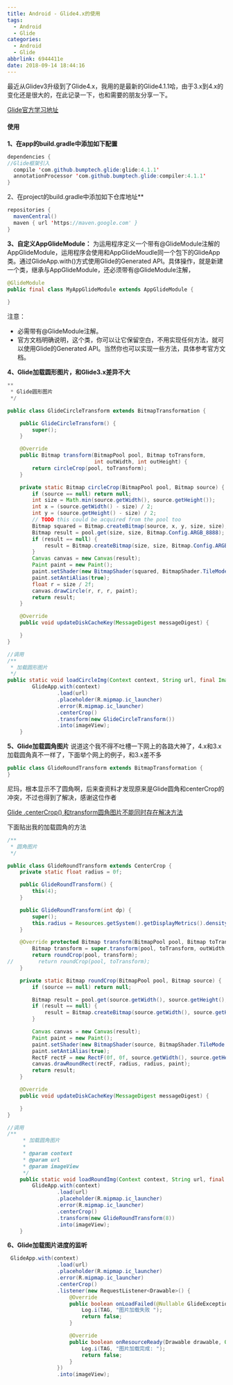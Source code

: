 ```yaml
---
title: Android - Glide4.x的使用
tags:
  - Android
  - Glide
categories:
  - Android
  - Glide
abbrlink: 6944411e
date: 2018-09-14 18:44:16
---
```


最近从Glidev3升级到了Glide4.x，我用的是最新的Glide4.1.1哈，由于3.x到4.x的变化还是很大的，在此记录一下，也和需要的朋友分享一下。

[Glide官方学习地址](https://link.jianshu.com?t=https://github.com/bumptech/glide)

#### 使用

**1、在app的build.gradle中添加如下配置**

```java
dependencies {
//Glide框架引入
  compile 'com.github.bumptech.glide:glide:4.1.1'
  annotationProcessor 'com.github.bumptech.glide:compiler:4.1.1'
}
```

<!--more-->

2、在project的build.gradle中添加如下仓库地址**

```java
repositories {
  mavenCentral()
  maven { url 'https://maven.google.com' }
}
```

**3、自定义AppGlideModule：**
 为运用程序定义一个带有@GlideModule注解的AppGlideModule，运用程序会使用和AppGlideMoudle同一个包下的GlideApp类。通过GlideApp.with()方式使用Glide的Generated API。具体操作，就是新建一个类，继承与AppGlideModule，还必须带有@GlideModule注解，

```java
@GlideModule
public final class MyAppGlideModule extends AppGlideModule {
    
}
```

注意：

- 必需带有@GlideModule注解。
- 官方文档明确说明，这个类，你可以让它保留空白，不用实现任何方法，就可以使用Glide的Generated API。当然你也可以实现一些方法，具体参考官方文档。

**4、Glide加载圆形图片，和Glide3.x差异不大**

```java
**
 * Glide圆形图片
 */

public class GlideCircleTransform extends BitmapTransformation {

    public GlideCircleTransform() {
        super();
    }

    @Override
    public Bitmap transform(BitmapPool pool, Bitmap toTransform,
                            int outWidth, int outHeight) {
        return circleCrop(pool, toTransform);
    }

    private static Bitmap circleCrop(BitmapPool pool, Bitmap source) {
        if (source == null) return null;
        int size = Math.min(source.getWidth(), source.getHeight());
        int x = (source.getWidth() - size) / 2;
        int y = (source.getHeight() - size) / 2;
        // TODO this could be acquired from the pool too
        Bitmap squared = Bitmap.createBitmap(source, x, y, size, size);
        Bitmap result = pool.get(size, size, Bitmap.Config.ARGB_8888);
        if (result == null) {
            result = Bitmap.createBitmap(size, size, Bitmap.Config.ARGB_8888);
        }
        Canvas canvas = new Canvas(result);
        Paint paint = new Paint();
        paint.setShader(new BitmapShader(squared, BitmapShader.TileMode.CLAMP, BitmapShader.TileMode.CLAMP));
        paint.setAntiAlias(true);
        float r = size / 2f;
        canvas.drawCircle(r, r, r, paint);
        return result;
    }

    @Override
    public void updateDiskCacheKey(MessageDigest messageDigest) {

    }
}

//调用
/**
 * 加载圆形图片
 */
public static void loadCircleImg(Context context, String url, final ImageView imageView) {
        GlideApp.with(context)
                .load(url)
                .placeholder(R.mipmap.ic_launcher)
                .error(R.mipmap.ic_launcher)
                .centerCrop()
                .transform(new GlideCircleTransform())
                .into(imageView);
    }
```

**5、Glide加载圆角图片**
 说道这个我不得不吐槽一下网上的各路大神了，4.x和3.x加载圆角真不一样了，下面举个网上的例子，和3.x差不多

```java
public class GlideRoundTransform extends BitmapTransformation {
}
```

尼玛，根本显示不了圆角啊，后来查资料才发现原来是Glide圆角和centerCrop的冲突，不过也得到了解决，感谢这位作者

[Glide .centerCrop() 和transform圆角图片不能同时存在解决方法](https://link.jianshu.com?t=http://blog.csdn.net/weixin_36001685/article/details/75450601)

下面贴出我的加载圆角的方法

```java
/**
 * 圆角图片
 */

public class GlideRoundTransform extends CenterCrop {
    private static float radius = 0f;

    public GlideRoundTransform() {
        this(4);
    }

    public GlideRoundTransform(int dp) {
        super();
        this.radius = Resources.getSystem().getDisplayMetrics().density * dp;
    }

    @Override protected Bitmap transform(BitmapPool pool, Bitmap toTransform, int outWidth, int outHeight) {
        Bitmap transform = super.transform(pool, toTransform, outWidth, outHeight);
        return roundCrop(pool, transform);
//        return roundCrop(pool, toTransform);
    }

    private static Bitmap roundCrop(BitmapPool pool, Bitmap source) {
        if (source == null) return null;

        Bitmap result = pool.get(source.getWidth(), source.getHeight(), Bitmap.Config.ARGB_8888);
        if (result == null) {
            result = Bitmap.createBitmap(source.getWidth(), source.getHeight(), Bitmap.Config.ARGB_8888);
        }

        Canvas canvas = new Canvas(result);
        Paint paint = new Paint();
        paint.setShader(new BitmapShader(source, BitmapShader.TileMode.CLAMP, BitmapShader.TileMode.CLAMP));
        paint.setAntiAlias(true);
        RectF rectF = new RectF(0f, 0f, source.getWidth(), source.getHeight());
        canvas.drawRoundRect(rectF, radius, radius, paint);
        return result;
    }

    @Override
    public void updateDiskCacheKey(MessageDigest messageDigest) {

    }
}

//调用
/**
     * 加载圆角图片
     *
     * @param context
     * @param url
     * @param imageView
     */
    public static void loadRoundImg(Context context, String url, final ImageView imageView) {
        GlideApp.with(context)
                .load(url)
                .placeholder(R.mipmap.ic_launcher)
                .error(R.mipmap.ic_launcher)
                .centerCrop()
                .transform(new GlideRoundTransform(8))
                .into(imageView);
    }
```

**6、Glide加载图片进度的监听**

```java
 GlideApp.with(context)
                .load(url)
                .placeholder(R.mipmap.ic_launcher)
                .error(R.mipmap.ic_launcher)
                .centerCrop()
                .listener(new RequestListener<Drawable>() {
                    @Override
                    public boolean onLoadFailed(@Nullable GlideException e, Object o, Target<Drawable> target, boolean b) {
                        Log.i(TAG, "图片加载失败 ");
                        return false;
                    }

                    @Override
                    public boolean onResourceReady(Drawable drawable, Object o, Target<Drawable> target, DataSource dataSource, boolean b) {
                        Log.i(TAG, "图片加载完成: ");
                        return false;
                    }
                })
                .into(imageView);
```

 

 

 

 

 